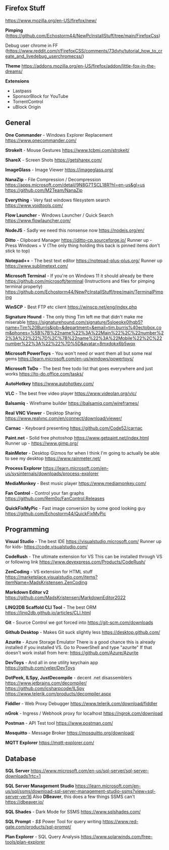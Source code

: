 ## Firefox Stuff

https://www.mozilla.org/en-US/firefox/new/

**Pimping**
(https://github.com/Echostorm44/NewPcInstallStuff/tree/main/FirefoxCss)

Debug user chrome in FF (https://www.reddit.com/r/FirefoxCSS/comments/73dvty/tutorial_how_to_create_and_livedebug_userchromecss/)

**Theme**
https://addons.mozilla.org/en-US/firefox/addon/little-fox-in-the-dreams/

**Extensions**

 - Lastpass 
 - SponsorBlock for YouTube 
 - TorrentControl 
 - uBlock Origin

## General

**One Commander** - Windows Explorer Replacement
https://www.onecommander.com/

**StrokeIt** - Mouse Gestures
https://www.tcbmi.com/strokeit/

**ShareX** - Screen Shots
https://getsharex.com/

**ImageGlass** - Image Viewer
https://imageglass.org/

**NanaZip** - File Compression / Decompression
https://apps.microsoft.com/detail/9N8G7TSCL18R?hl=en-us&gl=us
https://github.com/M2Team/NanaZip 

**Everything** - Very fast windows filesystem search
https://www.voidtools.com/

**Flow Launcher** - Windows Launcher / Quick Search
https://www.flowlauncher.com/

**NodeJS** - Sadly we need this nonsense now
https://nodejs.org/en/

**Ditto** - Clipboard Manager
https://ditto-cp.sourceforge.io/
Runner up - Press Windows + V  (The only thing holding this back is pinned items don't stick to top)

**Notepad++** - The best text editor
https://notepad-plus-plus.org/
Runner up https://www.sublimetext.com/

**Microsoft Terminal** - If you're on Windows 11 it should already be there
https://github.com/microsoft/terminal
(Instructions and files for pimping terminal properly)
https://github.com/Echostorm44/NewPcInstallStuff/tree/main/TerminalPimping

**WinSCP** - Best FTP etc client
https://winscp.net/eng/index.php

**Signature Hound** - The only thing Tim left me that didn't make me miserable
https://signaturehound.com/signature/5sloeokx0lhqb5?name=Tim%20Burris&job=&department=&email=tim.burris%40ectobox.com&phones=%5B%7B%22name%22%3A%22Main%22%2C%22number%22%3A%22%22%7D%2C%7B%22name%22%3A%22Mobile%22%2C%22number%22%3A%22%22%7D%5D&avatar=8mxdokx6b5wqx

**Microsoft PowerToys** - You won't need or want them all but some real gems
https://learn.microsoft.com/en-us/windows/powertoys/

**Microsoft ToDo** - The best free todo list that goes everywhere and just works
https://to-do.office.com/tasks/

**AutoHotkey**
https://www.autohotkey.com/

**VLC** - The best free video player
https://www.videolan.org/vlc/

**Balsamiq** - Wireframe builder
https://balsamiq.com/wireframes/

**Real VNC Viewer** - Desktop Sharing
https://www.realvnc.com/en/connect/download/viewer/

**Carnac** - Keyboard presenting
https://github.com/Code52/carnac

**Paint.net** - Solid free photoshop
https://www.getpaint.net/index.html
Runner up - https://www.gimp.org/

**RainMeter** - Desktop Gizmos for when I think I'm going to actually be able to see my desktop
https://www.rainmeter.net/

**Process Explorer**
https://learn.microsoft.com/en-us/sysinternals/downloads/process-explorer

**MediaMonkey** - Best music player
https://www.mediamonkey.com/

**Fan Control** - Control your fan graphs
https://github.com/Rem0o/FanControl.Releases

**QuickFixMyPic** - Fast image conversion by some good looking guy
https://github.com/Echostorm44/QuickFixMyPic

## Programming

**Visual Studio** - The best IDE
https://visualstudio.microsoft.com/
Runner up for kids- https://code.visualstudio.com/

**CodeRush** - The ultimate extension for VS
This can be installed through VS or following link
https://www.devexpress.com/Products/CodeRush/

**ZenCoding** - VS extension for HTML stuff
https://marketplace.visualstudio.com/items?itemName=MadsKristensen.ZenCoding

**Markdown Editor v2** 
https://github.com/MadsKristensen/MarkdownEditor2022

**LINQ2DB Scaffold CLI Tool** - The best ORM
https://linq2db.github.io/articles/CLI.html

**Git** - Source Control we got forced into 
https://git-scm.com/downloads

**Github Desktop** - Makes Git suck slightly less
https://desktop.github.com/

**Azurite** - Azure Storage Emulator
There is a good chance this is already installed if you installed VS.  Go to PowerShell and type "azurite"
If that doesn't work install from here:
https://github.com/Azure/Azurite

**DevToys** -  And all in one utility keychain app
https://github.com/veler/DevToys

**DotPeek, ILSpy, JustDecompile** - decent .net disassemblers 
https://www.jetbrains.com/decompiler/
https://github.com/icsharpcode/ILSpy
https://www.telerik.com/products/decompiler.aspx

**Fiddler** - Web Proxy Debugger
https://www.telerik.com/download/fiddler

**nGrok** - Ingress / Webhook proxy for localhost
https://ngrok.com/download
 
**Postman** - API Test tool 
https://www.postman.com/

**Mosquitto** - Message Broker
https://mosquitto.org/download/

**MQTT Explorer**
https://mqtt-explorer.com/

## Database

**SQL Server**
https://www.microsoft.com/en-us/sql-server/sql-server-downloads?rtc=1

**SQL Server Management Studio**
https://learn.microsoft.com/en-us/sql/ssms/download-sql-server-management-studio-ssms?view=sql-server-ver16
Also **DBeaver**, this does a few things SSMS can't
https://dbeaver.io/

**SQL Shades** - Dark Mode for SSMS
https://www.sqlshades.com/

**SQL Prompt** - *$$* Power Tool for query writing
https://www.red-gate.com/products/sql-prompt/

**Plan Explorer** - SQL Query Analysis 
https://www.solarwinds.com/free-tools/plan-explorer

